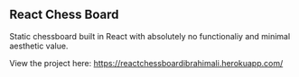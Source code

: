 ## React Chess Board

Static chessboard built in React with absolutely no functionaliy and minimal aesthetic value. 

View the project here: https://reactchessboardibrahimali.herokuapp.com/